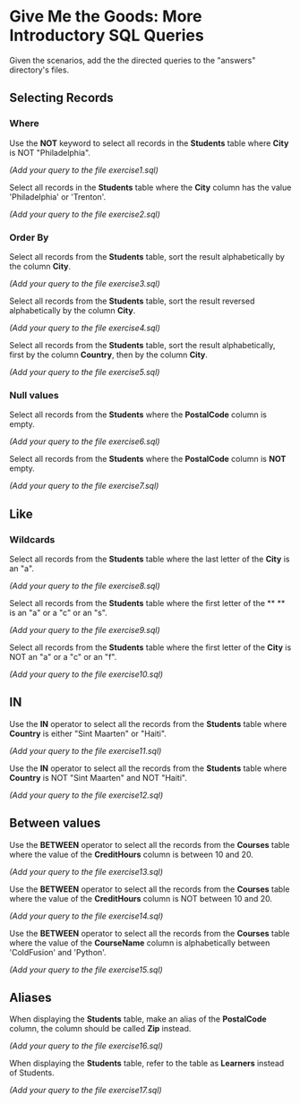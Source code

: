 # Give Me the Goods: More Introductory SQL Queries
Given the scenarios, add the the directed queries to the "answers" directory's files.

## Selecting Records

### Where

Use the **NOT** keyword to select all records in the **Students** table where **City** is NOT "Philadelphia".

*(Add your query to the file exercise1.sql)*

Select all records in the **Students** table where the **City** column has the value 'Philadelphia' or 'Trenton'.

*(Add your query to the file exercise2.sql)*

### Order By
Select all records from the **Students** table, sort the result alphabetically by the column **City**.

*(Add your query to the file exercise3.sql)*

Select all records from the **Students** table, sort the result reversed alphabetically by the column **City**.

*(Add your query to the file exercise4.sql)*

Select all records from the **Students** table, sort the result alphabetically, first by the column **Country**, then by the column **City**.

*(Add your query to the file exercise5.sql)*

### Null values
Select all records from the **Students** where the **PostalCode** column is empty.

*(Add your query to the file exercise6.sql)*

Select all records from the **Students** where the **PostalCode** column is **NOT** empty.

*(Add your query to the file exercise7.sql)*


## Like

### Wildcards 
Select all records from the **Students** table where the last letter of the **City** is an "a".

*(Add your query to the file exercise8.sql)*


Select all records from the **Students** table where the first letter of the **
** is an "a" or a "c" or an "s".


*(Add your query to the file exercise9.sql)*


Select all records from the **Students** table where the first letter of the **City** is NOT an "a" or a "c" or an "f".


*(Add your query to the file exercise10.sql)*


## IN
Use the **IN** operator to select all the records from the **Students** table where **Country** is either "Sint Maarten" or "Haiti".

*(Add your query to the file exercise11.sql)*


Use the **IN** operator to select all the records from the **Students** table where **Country** is NOT "Sint Maarten" and NOT "Haiti".

*(Add your query to the file exercise12.sql)*
 
## Between values

Use the **BETWEEN** operator to select all the records from the **Courses** table where the value of the **CreditHours** column is between 10 and 20.

*(Add your query to the file exercise13.sql)*

Use the **BETWEEN** operator to select all the records from the **Courses** table where the value of the **CreditHours** column is NOT between 10 and 20.


*(Add your query to the file exercise14.sql)*

Use the **BETWEEN** operator to select all the records from the **Courses** table where the value of the **CourseName** column is alphabetically between 'ColdFusion' and 'Python'.


*(Add your query to the file exercise15.sql)*

## Aliases

When displaying the **Students** table, make an alias of the **PostalCode** column, the column should be called **Zip** instead.


*(Add your query to the file exercise16.sql)*


When displaying the **Students** table, refer to the table as **Learners** instead of Students.

*(Add your query to the file exercise17.sql)*
